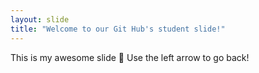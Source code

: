 ```yaml
---
layout: slide
title: "Welcome to our Git Hub's student slide!"
---
```

This is my awesome slide :tada:
Use the left arrow to go back!
